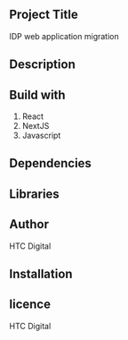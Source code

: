 ## Project Title
IDP web application migration

## Description

## Build with
1. React
2. NextJS
3. Javascript

## Dependencies

## Libraries

## Author
HTC Digital

## Installation

## licence
HTC Digital